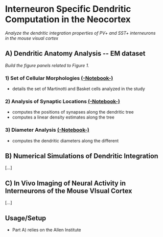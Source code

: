 # Interneuron Specific Dendritic Computation in the Neocortex

*Analyze the dendritic integration properties of PV+ and SST+ interneurons in the mouse visual cortex*

## A) Dendritic Anatomy Analysis -- EM dataset

*Build the figure panels related to Figure 1.*

### 1) Set of Cellular Morphologies [(-Notebook-)](https://github.com/yzerlaut/pv-sst-dendrites/blob/main/anatomy/Plot-Morphologies.ipynb)

- details the set of Martinotti and Basket cells analyzed in the study

### 2) Analysis of Synaptic Locations [(-Notebook-)](https://github.com/yzerlaut/pv-sst-dendrites/blob/main/anatomy/Synaptic-Location-Analysis.ipynb)

- computes the positions of synapses along the dendritic tree
- computes a linear density estimates along the tree

### 3) Diameter Analysis [(-Notebook-)](https://github.com/yzerlaut/pv-sst-dendrites/blob/main/anatomy/Diameter-Analysis.ipynb)

- computes the dendritic diameters along the different 

## B) Numerical Simulations of Dendritic Integration 

[...]

## C) In Vivo Imaging of Neural Activity in Interneurons of the Mouse VIsual Cortex

[...]

## Usage/Setup

- Part A) relies on the Allen Institute 
